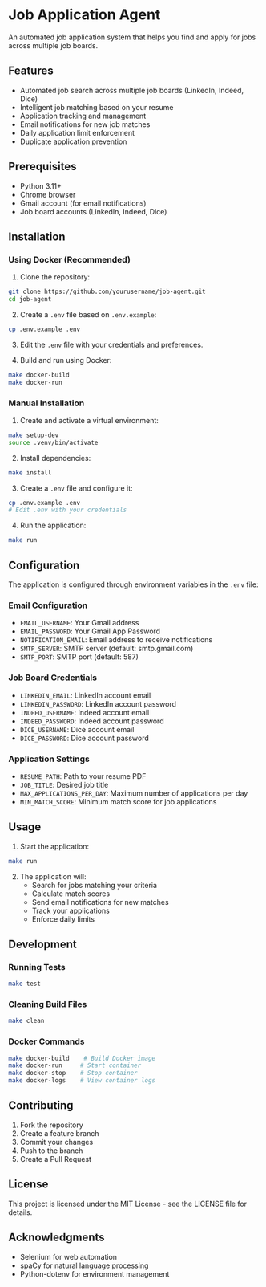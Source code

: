 # Job Application Agent

An automated job application system that helps you find and apply for jobs across multiple job boards.

## Features

- Automated job search across multiple job boards (LinkedIn, Indeed, Dice)
- Intelligent job matching based on your resume
- Application tracking and management
- Email notifications for new job matches
- Daily application limit enforcement
- Duplicate application prevention

## Prerequisites

- Python 3.11+
- Chrome browser
- Gmail account (for email notifications)
- Job board accounts (LinkedIn, Indeed, Dice)

## Installation

### Using Docker (Recommended)

1. Clone the repository:
```bash
git clone https://github.com/yourusername/job-agent.git
cd job-agent
```

2. Create a `.env` file based on `.env.example`:
```bash
cp .env.example .env
```

3. Edit the `.env` file with your credentials and preferences.

4. Build and run using Docker:
```bash
make docker-build
make docker-run
```

### Manual Installation

1. Create and activate a virtual environment:
```bash
make setup-dev
source .venv/bin/activate
```

2. Install dependencies:
```bash
make install
```

3. Create a `.env` file and configure it:
```bash
cp .env.example .env
# Edit .env with your credentials
```

4. Run the application:
```bash
make run
```

## Configuration

The application is configured through environment variables in the `.env` file:

### Email Configuration
- `EMAIL_USERNAME`: Your Gmail address
- `EMAIL_PASSWORD`: Your Gmail App Password
- `NOTIFICATION_EMAIL`: Email address to receive notifications
- `SMTP_SERVER`: SMTP server (default: smtp.gmail.com)
- `SMTP_PORT`: SMTP port (default: 587)

### Job Board Credentials
- `LINKEDIN_EMAIL`: LinkedIn account email
- `LINKEDIN_PASSWORD`: LinkedIn account password
- `INDEED_USERNAME`: Indeed account email
- `INDEED_PASSWORD`: Indeed account password
- `DICE_USERNAME`: Dice account email
- `DICE_PASSWORD`: Dice account password

### Application Settings
- `RESUME_PATH`: Path to your resume PDF
- `JOB_TITLE`: Desired job title
- `MAX_APPLICATIONS_PER_DAY`: Maximum number of applications per day
- `MIN_MATCH_SCORE`: Minimum match score for job applications

## Usage

1. Start the application:
```bash
make run
```

2. The application will:
   - Search for jobs matching your criteria
   - Calculate match scores
   - Send email notifications for new matches
   - Track your applications
   - Enforce daily limits

## Development

### Running Tests
```bash
make test
```

### Cleaning Build Files
```bash
make clean
```

### Docker Commands
```bash
make docker-build    # Build Docker image
make docker-run     # Start container
make docker-stop    # Stop container
make docker-logs    # View container logs
```

## Contributing

1. Fork the repository
2. Create a feature branch
3. Commit your changes
4. Push to the branch
5. Create a Pull Request

## License

This project is licensed under the MIT License - see the LICENSE file for details.

## Acknowledgments

- Selenium for web automation
- spaCy for natural language processing
- Python-dotenv for environment management 